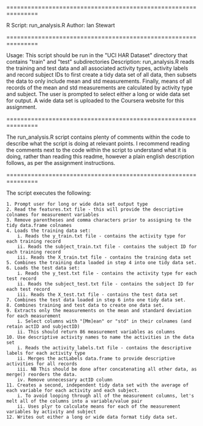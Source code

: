 ===============================================================

R Script: run_analysis.R
Author: Ian Stewart

===============================================================

Usage: This script should be run in the "UCI HAR Dataset" directory that contains "train" and "test" subdirectories
Description: run_analysis.R reads the training and test data and all associated activity types, activity labels and 
             record subject IDs to first create a tidy data set of all data, then subsets the data to only include
             mean and std measurements.  Finally, means of all records of the mean and std measurements are calculated
             by activity type and subject.  The user is prompted to select either a long or wide data set for output.
             A wide data set is uploaded to the Coursera website for this assignment.

===============================================================

The run_analysis.R script contains plenty of comments within the code to describe what the script is doing at relevant
points.  I recommend reading the comments next to the code within the script to understand what it is doing, rather than
reading this readme, however a plain english description follows, as per the assignment instructions.

===============================================================

The script executes the following:

    1. Prompt user for long or wide data set output type
    2. Read the features.txt file - this will provide the descriptive colnames for measurement variables
    3. Remove parentheses and comma characters prior to assigning to the tidy data.frame colnames
    4. Loads the training data set:
    	i. Reads the y_train.txt file - contains the activity type for each training record
    	ii. Reads the subject_train.txt file - contains the subject ID for each training record
    	iii. Reads the X_train.txt file - contains the training data set
    5. Combines the training data loaded in step 4 into one tidy data set.
    6. Loads the test data set:
    	i. Reads the y_test.txt file - contains the activity type for each test record
    	ii. Reads the subject_test.txt file - contains the subject ID for each test record
    	iii. Reads the X_test.txt file - contains the test data set
    7. Combines the test data loaded in step 6 into one tidy data set.
    8. Combines training and test data to create one data set.
    9. Extracts only the measurements on the mean and standard deviation for each measurement
    	i. Select columns with "[Mm]ean" or "std" in their colnames (and retain actID and subjectID) 
    	ii. This should return 86 measurement variables as columns
    10. Use descriptive activity names to name the activities in the data set
    	i. Reads the activity_labels.txt file - contains the descriptive labels for each activity type
    	ii. Merges the actLabels data.frame to provide descriptive activities for all records
    	iii. NB This should be done after concatenating all other data, as merge() reorders the data.
    	iv. Remove unnecessary actID column
    11. Creates a second, independent tidy data set with the average of each variable for each activity and each subject.
    	i. To avoid looping through all of the measurement columns, let's melt all of the columns into a variable/value pair
    	ii. Uses plyr to calculate means for each of the measurement variables by activity and subject
    12. Writes out either a long or wide data format tidy data set.

